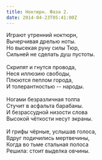 ```yaml
---
title: Ноктюрн. Фаза 2.
date: 2014-04-23T05:41:00Z
---
```


Играют утренний ноктюрн,<br />
Вычерчивая дрелью ноты.<br />
Но высекая руну силы Тюр,<br />
Сильней не сделать душ пустоты.<br />
<br />
Скрипят и гнутся провода,<br />
Неся иллюзию свободы,<br />
Плюются пеплом города,<br />
И толерантностью -- народы.<br />
<br />
Ногами безразличная толпа<br />
Стучит в асфальта барабаны.<br />
И безрассудной низости слова<br />
Высокой чёткости несут экраны.<br />
<br />
И грифы чёрные, услышав голоса,<br />
Вдруг подичились мертвечины,<br />
Когда во тьме стальная полоса<br />
Решила: стоит выделка овчины.